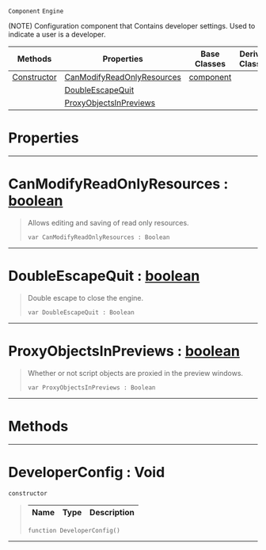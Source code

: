  `Component` `Engine`



(NOTE) Configuration component that Contains developer settings. Used to indicate a user is a developer.

|Methods|Properties|Base Classes|Derived Classes|
|---|---|---|---|
|[ Constructor](https://plasmaengine.github.io/PlasmaDocs/Plasma1/C++/code_reference/class_reference/developerconfig.md#developerconfig-void)|[ CanModifyReadOnlyResources](https://plasmaengine.github.io/PlasmaDocs/Plasma1/C++/code_reference/class_reference/developerconfig.md#canmodifyreadonlyresourc)|[component](https://plasmaengine.github.io/PlasmaDocs/Plasma1/C++/code_reference/class_reference/component.md)| |
| |[ DoubleEscapeQuit](https://plasmaengine.github.io/PlasmaDocs/Plasma1/C++/code_reference/class_reference/developerconfig.md#doubleescapequit-plasma-en)| | |
| |[ ProxyObjectsInPreviews](https://plasmaengine.github.io/PlasmaDocs/Plasma1/C++/code_reference/class_reference/developerconfig.md#proxyobjectsinpreviews-z)| | |


 #  Properties


---  
 #  CanModifyReadOnlyResources : [boolean](https://plasmaengine.github.io/PlasmaDocs/Plasma1/C++/code_reference/lightning_base_types/boolean.md)

> Allows editing and saving of read only resources.
> ``` lang=cpp, name=Lightning
> var CanModifyReadOnlyResources : Boolean


---  
 #  DoubleEscapeQuit : [boolean](https://plasmaengine.github.io/PlasmaDocs/Plasma1/C++/code_reference/lightning_base_types/boolean.md)

> Double escape to close the engine.
> ``` lang=cpp, name=Lightning
> var DoubleEscapeQuit : Boolean


---  
 #  ProxyObjectsInPreviews : [boolean](https://plasmaengine.github.io/PlasmaDocs/Plasma1/C++/code_reference/lightning_base_types/boolean.md)

> Whether or not script objects are proxied in the preview windows.
> ``` lang=cpp, name=Lightning
> var ProxyObjectsInPreviews : Boolean


---  
 #  Methods


---  
 #  DeveloperConfig : Void

 `constructor`

> 
> |Name|Type|Description|
> |---|---|---|
> ``` lang=cpp, name=Lightning
> function DeveloperConfig()
> ``` 


---  
 

 